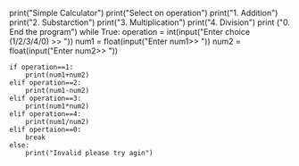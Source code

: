 print("Simple Calculator")
print("Select on operation")
print("1. Addition")
print("2. Substarction")
print("3. Multiplication")
print("4. Division")
print ("0. End the program")
while True:
    operation = int(input("Enter choice (1/2/3/4/0) >> "))
    num1 = float(input("Enter num1>> "))
    num2 = float(input("Enter num2>> "))

    if operation==1:
        print(num1+num2)
    elif operation==2:
        print(num1-num2)
    elif operation==3:
        print(num1*num2)
    elif operation==4:
        print(num1/num2)
    elif opertaion==0:
        break
    else:
        print("Invalid please try agin")
